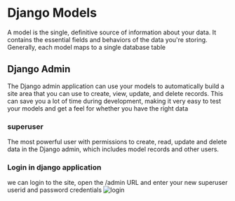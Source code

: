 # Django Models
A model is the single, definitive source of information about your data. It contains the essential fields and behaviors of the data you're storing. Generally, each model maps to a single database table 

## Django Admin
The Django admin application can use your models to automatically build a site area that you can use to create, view, update, and delete records. This can save you a lot of time during development, making it very easy to test your models and get a feel for whether you have the right data

### superuser
The most powerful user with permissions to create, read, update and delete data in the Django admin, which includes model records and other users.

### Login in django application
 we can login to the site, open the /admin URL and enter your new superuser userid and password credentials
 ![login](https://developer.mozilla.org/en-US/docs/Learn/Server-side/Django/Admin_site/admin_home.png)